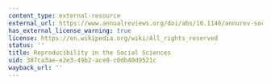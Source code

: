 ```yaml
---
content_type: external-resource
external_url: https://www.annualreviews.org/doi/abs/10.1146/annurev-soc-090221-035954
has_external_license_warning: true
license: https://en.wikipedia.org/wiki/All_rights_reserved
status: ''
title: Reproducibility in the Social Sciences
uid: 387ca3ae-e2e3-49b2-ace9-c0db40d9521c
wayback_url: ''
---
```

